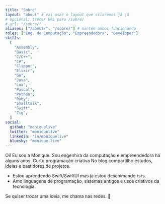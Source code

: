 ```yaml
---
title: "Sobre"
layout: "about" # vai usar o layout que criaremos já já
# opcional: trocar URL para /sobre/
# url: "/sobre/"
aliases: ["/about/", "/sobre/"] # mantém ambos funcionando
roles: ["Eng. de Computação", "Empreendedora", "Developer"]
skills:
  [
    "Assembly",
    "Basic",
    "C/C++",
    "C#",
    "Clipper",
    "Elixir",
    "Go",
    "Java",
    "Lua",
    "Pascal",
    "Python",
    "Ruby",
    "Smalltalk",
    "Swift",
    "Zig",
  ]
social:
  github: "moniquelive"
  twitter: "moniquelive"
  linkedin: "in/moniquelive"
  bluesky: "monique.live"
---
```


Oi! Eu sou a Monique. Sou engenhira da computação e empreendedora há alguns anos.
Curto programação criativa
No blog compartilho estudos, ideias e bastidores de projetos.

- Estou aprendendo Swift/SwiftUI mas já estou desanimando rsrs.
- Amo linguagens de programação, sistemas antigos e usos criativos da tecnologia.

Se quiser trocar uma ideia, me chama nas redes. 💜
